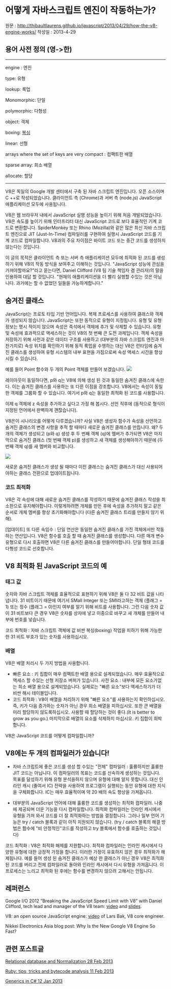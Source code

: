 # 어떻게 자바스크립트 엔진이 작동하는가?

원문 : http://thibaultlaurens.github.io/javascript/2013/04/29/how-the-v8-engine-works/
작성일 : 2013-4-29

## 용어 사전 정의 (영->한)

---
engine : 엔진

type: 유형

lookup: 룩업

Monomorphic: 단일

polymorphic: 다형성

object: 객체

boxing: [복싱](https://en.wikipedia.org/wiki/Object_type_(object-oriented_programming)#Boxing)

linear: 선형

arrays where the set of keys are very compact : 컴팩트한 배열

sparse array: 희소 배열

allocate:  할당

---

V8은 독일의 Google 개발 센터에서 구축 된 자바 스크립트 엔진입니다. 오픈 소스이며 C ++로 작성되었습니다. 클라이언트 측 (Chrome)과 서버 측 (node.js) JavaScript 애플리케이션 모두에 사용됩니다.

V8은 웹 브라우저 내에서 JavaScript 실행 성능을 높이기 위해 처음 개발되었습니다. V8은 속도를 높이기 위해 인터프리터 대신 JavaScript 코드로 보다 효율적인 기계 코드로 변환합니다. SpiderMonkey 또는 Rhino (Mozilla)와 같은 많은 최신 자바 스크립트 엔진으로 JIT (Just-In-Time) 컴파일러를 구현하여 실행시 JavaScript 코드를 기계 코드로 컴파일합니다. V8과의 주요 차이점은 바이트 코드 또는 중간 코드를 생성하지 않는다는 것입니다.

이 글의 목적은 클라이언트 측 또는 서버 측 애플리케이션 모두에 최적화 된 코드를 생성하기 위해 V8의 작동 방식을 보여주고 이해하는 것입니다. "JavaScript 성능에 관심을 가져야할까요?"라고 묻는다면, Daniel Clifford (V8 팀 기술 책임자 겸 관리자)의 말을 인용하여 대답 할 것입니다. "현재의 애플리케이션을 더 빨리 실행할 수있는 것은 아닙니다. 과거에는 할 수 없었던 일들을 가능하게합니다."

## 숨겨진 클래스

JavaScript는 프로토 타입 기반 언어입니다. 복제 프로세스를 사용하여 클래스와 객체가 생성되지 않습니다. JavaScript는 또한 동적으로 유형이 지정됩니다. 유형 및 유형 정보는 명시 적이지 않으며 속성은 즉석에서 객체에 추가 및 삭제할 수 있습니다. 유형 및 속성에 효과적으로 액세스하는 것이 V8의 첫 번째 큰 도전 과제입니다. 객체 속성을 저장하기 위해 사전과 같은 데이터 구조를 사용하고 (대부분의 자바 스크립트 엔진과 마찬가지로) 속성 위치를 확인하기 위해 동적 룩업을 수행하는 대신 V8은 런타임에 숨겨진 클래스를 생성하여 유형 시스템의 내부 표현을 가짐으로써 속성 액세스 시간을 향상시킬 수 있습니다.

예를 들어 Point 함수와 두 개의 Point 객체를 만들어 보겠습니다.
<img src="./resource/scarlett/11/hiddenclass.png">

레이아웃이 동일하다면, p와 q는 V8에 의해 생성 된 것과 동일한 숨겨진 클래스에 속한다. 이는 숨겨진 클래스를 사용하는 또 다른 이점을 강조합니다. V8에서는 속성이 동일한 객체를 그룹화 할 수 있습니다. 여기서 p와 q는 동일한 최적화 된 코드를 사용합니다.

이제 q 객체에 z 속성을 추가하고 싶다고 가정 해 봅시다. 선언 직후에 (동적으로 형식이 지정된 언어에서 완벽하게 괜찮습니다).

V8은이 시나리오를 어떻게 다루겠습니까? 사실 V8은 생성자 함수가 속성을 선언하고 숨겨진 클래스의 변경 사항을 추적 할 때마다 새로운 숨겨진 클래스를 만듭니다. 왜? 두 개의 객체가 생성되고 (p와 q) 생성 후 두 번째 객체 (q)에 멤버가 추가되면 V8은 마지막으로 숨겨진 클래스 (첫 번째 객체 p)를 생성하고 새 객체를 생성해야하기 때문에 (두 번째 객체 q)를 새 멤버와 비교합니다.

<img src="./resource/scarlett/11/transition.png">

새로운 숨겨진 클래스가 생성 될 때마다 이전 클래스는 숨겨진 클래스가 대신 사용되어야하는 클래스 전환으로 업데이트됩니다.

### 코드 최적화
V8은 각 속성에 대해 새로운 숨겨진 클래스를 작성하기 때문에 숨겨진 클래스 작성을 최소한으로 유지해야합니다. 이렇게하려면 개체를 만든 후에 속성을 추가하지 말고 같은 순서로 개체 멤버를 항상 초기화해야합니다 (다른 숨겨진 클래스 트리를 만들지 않기 위해).

[업데이트] 또 다른 속임수 : 단일 연산은 동일한 숨겨진 클래스를 가진 객체에서만 작동하는 연산입니다. V8은 함수를 호출 할 때 숨겨진 클래스를 생성합니다. 다른 매개 변수 유형으로 다시 호출하면 V8은 다른 숨겨진 클래스를 만들어야합니다. 단일 형태 코드를 다형성 코드로 선호합니다.

## V8 최적화 된 JavaScript 코드의 예

### 태그 값

숫자와 자바 스크립트 객체를 효율적으로 표현하기 위해 V8은 둘 다 32 비트 값을 나타냅니다. 31 비트이기 때문에 여기서 SMall Integer 또는 SMI라고하는 객체 (플래그 = 1) 또는 정수 (플래그 = 0)인지 여부를 알기 위해 비트를 사용합니다. 그런 다음 숫자 값이 31 비트보다 큰 경우 V8은 숫자를 상자에 넣고 이중으로 바꾸고 새 개체를 만들어 내부에 번호를 넣습니다.

코드 최적화 : 자바 스크립트 객체에 값 비싼 복싱(boxing) 작업을 피하기 위해 가능한 한 31 비트 부호가 있는 숫자를 사용하십시오.

### 배열

V8은 배열 처리시 두 가지 방법을 사용합니다.

- 빠른 요소 : 키 집합이 매우 컴팩트한 배열 용으로 설계되었습니다. 매우 효율적으로 액세스 할 수있는 선형 저장소 버퍼가 있습니다.
사전 요소 : 내부에 모든 요소가없는 희소 배열 용으로 설계되었습니다. 실제로는 "빠른 요소"보다 액세스하기가 더 비싼 해시 테이블입니다.
- 코드 최적화 : V8이 배열을 처리하기 위해 "빠른 요소"를 사용하는지 확인하십시오. 즉, 키가 다음 증가하는 숫자가 아닌 경우 희소 배열을 피하십시오. 또한 큰 배열을 미리 할당하지 않도록하십시오. 사용할 때 할당하는 것이 좋다.(It is better to grow as you go.) 마지막으로 배열의 요소를 삭제하지 마십시오. 키 집합이 희박합니다.

V8은 JavaScript 코드를 어떻게 컴파일합니까?

## V8에는 두 개의 컴파일러가 있습니다!

- 자바 스크립트에 좋은 코드를 생성 할 수있는 "전체" 컴파일러 : 훌륭하지만 훌륭한 JIT 코드는 아닙니다. 이 컴파일러의 목표는 코드를 신속하게 생성하는 것입니다. 목표를 달성하기 위해 유형 분석을하지 않으며 유형에 대해 알지 못합니다. 대신 인라인 캐시 (줄여서 IC) 전략을 사용하여 프로그램이 실행되는 동안 유형에 대한 지식을 구체화합니다. IC는 매우 효율적이며 약 20 배의 속도 향상을 가져옵니다.

- 대부분의 JavaScript 언어에 대해 훌륭한 코드를 생성하는 최적화 컴파일러. 나중에 제공되며 더운 기능을 다시 컴파일합니다. 최적화 컴파일러는 인라인 캐시에서 유형을 가져 와서 코드를 더 잘 최적화하는 방법을 결정합니다. 그러나 일부 언어 기능은 try / catch 블록과 같이 아직 지원되지 않습니다. (try / catch 블록의 해결 방법은 함수에 "비 안정적인"코드를 작성하고 try 블록에서 함수를 호출하는 것입니다)

코드 최적화 : V8은 최적화 해제를 지원합니다. 최적화 컴파일러는 인라인 캐시에서 다양한 유형에 대한 긍정적 가정을 합니다. 이러한 가정이 유효하지 않은 경우 최적화가 해제됩니다. 예를 들어 생성 된 숨겨진 클래스가 예상 한 클래스가 아닌 경우 V8은 최적화 된 코드를 버리고 전체 컴파일러로 돌아와 인라인 캐시에서 다시 유형을 가져옵니다. 이 프로세스는 느리고 최적화 된 후에는 함수를 변경하지 않으려 고해서는 안됩니다.

## 레퍼런스

Google I/O 2012 “Breaking the JavaScript Speed Limit with V8” with Daniel Clifford, tech lead and manager of the V8 team: [video](https://www.youtube.com/watch?v=UJPdhx5zTaw) and [slides](http://v8-io12.appspot.com/).

V8: an open source JavaScript engine: [video](https://www.youtube.com/watch?v=hWhMKalEicY) of Lars Bak, V8 core engineer.

Nikkei Electronics Asia blog post: Why Is the New Google V8 Engine So Fast?

## 관련 포스트글
[Relational database and Normalization 28 Feb 2013](http://thibaultlaurens.github.io/database/2013/02/28/relational-database-and-normalization/)

[Ruby: tips, tricks and bytecode analysis 11 Feb 2013](http://thibaultlaurens.github.io/ruby/2013/02/11/ruby-tips-tricks-and-deep-analysis/)

[Generics in C# 12 Jan 2013](http://thibaultlaurens.github.io/microsoft/2013/01/12/generics-with-csharp/)